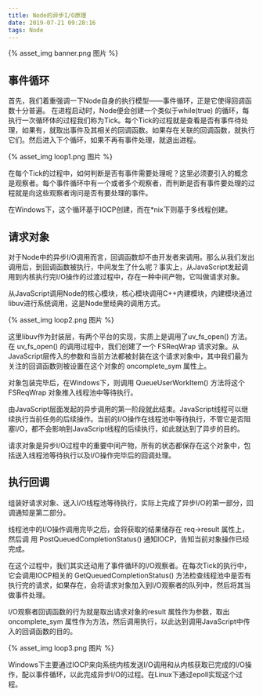```yaml
---
title: Node的异步I/O原理
date: 2019-07-21 09:28:16
tags: Node
---
```

{% asset_img banner.png 图片 %}

## 事件循环

首先，我们着重强调一下Node自身的执行模型——事件循环，正是它使得回调函数十分普遍。
在进程启动时，Node便会创建一个类似于while(true) 的循环，每执行一次循环体的过程我们称为Tick。每个Tick的过程就是查看是否有事件待处理，如果有，就取出事件及其相关的回调函数。如果存在关联的回调函数，就执行它们。然后进入下个循环，如果不再有事件处理，就退出进程。

<!-- more -->

{% asset_img loop1.png 图片 %}

在每个Tick的过程中，如何判断是否有事件需要处理呢？这里必须要引入的概念是观察者。每个事件循环中有一个或者多个观察者，而判断是否有事件要处理的过程就是向这些观察者询问是否有要处理的事件。

在Windows下，这个循环基于IOCP创建，而在*nix下则基于多线程创建。

## 请求对象

对于Node中的异步I/O调用而言，回调函数却不由开发者来调用。那么从我们发出调用后，到回调函数被执行，中间发生了什么呢？事实上，从JavaScript发起调用到内核执行完I/O操作的过渡过程中，存在一种中间产物，它叫做请求对象。

从JavaScript调用Node的核心模块，核心模块调用C++内建模块，内建模块通过libuv进行系统调用，这是Node里经典的调用方式。

{% asset_img loop2.png 图片 %}

这里libuv作为封装层，有两个平台的实现，实质上是调用了uv_fs_open() 方法。在 uv_fs_open() 的调用过程中，我们创建了一个 FSReqWrap 请求对象。从JavaScript层传入的参数和当前方法都被封装在这个请求对象中，其中我们最为关注的回调函数则被设置在这个对象的 oncomplete_sym 属性上。

对象包装完毕后，在Windows下，则调用 QueueUserWorkItem() 方法将这个 FSReqWrap 对象推入线程池中等待执行。

由JavaScript层面发起的异步调用的第一阶段就此结束。JavaScript线程可以继续执行当前任务的后续操作。当前的I/O操作在线程池中等待执行，不管它是否阻塞I/O，都不会影响到JavaScript线程的后续执行，如此就达到了异步的目的。

请求对象是异步I/O过程中的重要中间产物，所有的状态都保存在这个对象中，包括送入线程池等待执行以及I/O操作完毕后的回调处理。

## 执行回调


组装好请求对象、送入I/O线程池等待执行，实际上完成了异步I/O的第一部分，回调通知是第二部分。

线程池中的I/O操作调用完毕之后，会将获取的结果储存在 req->result 属性上，然后调
用 PostQueuedCompletionStatus() 通知IOCP，告知当前对象操作已经完成。

在这个过程中，我们其实还动用了事件循环的I/O观察者。在每次Tick的执行中，它会调用IOCP相关的 GetQueuedCompletionStatus() 方法检查线程池中是否有执行完的请求，如果存在，会将请求对象加入到I/O观察者的队列中，然后将其当做事件处理。

I/O观察者回调函数的行为就是取出请求对象的result 属性作为参数，取出 oncomplete_sym 属性作为方法，然后调用执行，以此达到调用JavaScript中传入的回调函数的目的。

{% asset_img loop3.png 图片 %}

Windows下主要通过IOCP来向系统内核发送I/O调用和从内核获取已完成的I/O操作，配以事件循环，以此完成异步I/O的过程。在Linux下通过epoll实现这个过程。
